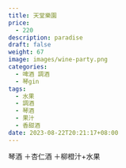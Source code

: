 ```yaml
---
title: 天堂樂園
price:
  - 220
description: paradise
draft: false
weight: 67
image: images/wine-party.png
categories:
  - 啤酒 調酒
  - 琴gin
tags:
  - 水果
  - 調酒
  - 琴酒
  - 果汁
  - 香甜酒
date: 2023-08-22T20:21:17+08:00
---
```

 琴酒 ＋杏仁酒 ＋柳橙汁+水果